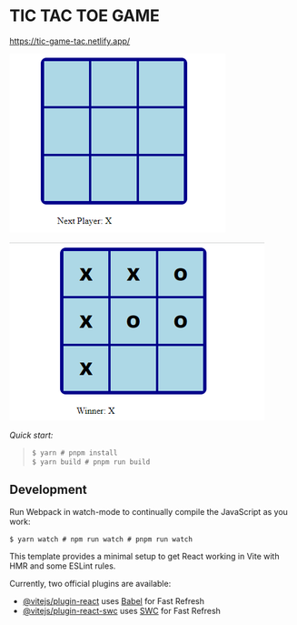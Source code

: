 # TIC TAC TOE GAME

https://tic-game-tac.netlify.app/

![Alt text](Screenshot-1.png)

![Alt text](Screenshot-2.png)

_Quick start:_

> ```
> $ yarn # pnpm install
> $ yarn build # pnpm run build
> ```

## Development

Run Webpack in watch-mode to continually compile the JavaScript as you work:

```
$ yarn watch # npm run watch # pnpm run watch
```

This template provides a minimal setup to get React working in Vite with HMR and some ESLint rules.

Currently, two official plugins are available:

- [@vitejs/plugin-react](https://github.com/vitejs/vite-plugin-react/blob/main/packages/plugin-react/README.md) uses [Babel](https://babeljs.io/) for Fast Refresh
- [@vitejs/plugin-react-swc](https://github.com/vitejs/vite-plugin-react-swc) uses [SWC](https://swc.rs/) for Fast Refresh

